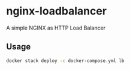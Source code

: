 # nginx-loadbalancer
A simple NGINX as HTTP Load Balancer

## Usage

```bash
docker stack deploy -c docker-compose.yml lb
```
